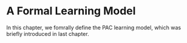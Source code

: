 # A Formal Learning Model

In this chapter, we fomrally define the PAC learning model, which was briefly introduced in last chapter.

